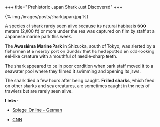+++
title=" Prehistoric Japan Shark Just Discovered"
+++

{% img /images/posts/sharkjapan.jpg %}

A species of shark rarely seen alive because its natural habitat is **600** meters (2,000 ft) or more under the sea was captured on film by staff at a Japanese marine park this week.


The **Awashima Marine Park** in Shizuoka, south of Tokyo, was alerted by a fisherman at a nearby port on Sunday that he had spotted an odd-looking eel-like creature with a mouthful of needle-sharp teeth.



The shark appeared to be in poor condition when park staff moved it to a seawater pool where they filmed it swimming and opening its jaws.


The shark died a few hours after being caught. **Frilled sharks**, which feed on other sharks and sea creatures, are sometimes caught in the nets of trawlers but are rarely seen alive.




**Links:**




  * [Spiegel Online - German ](http://www.spiegel.de/wissenschaft/natur/0,1518,461911,00.html)


  * [CNN](http://www.cnn.com/2007/TECH/science/01/24/shark.japan.reut/index.html)


